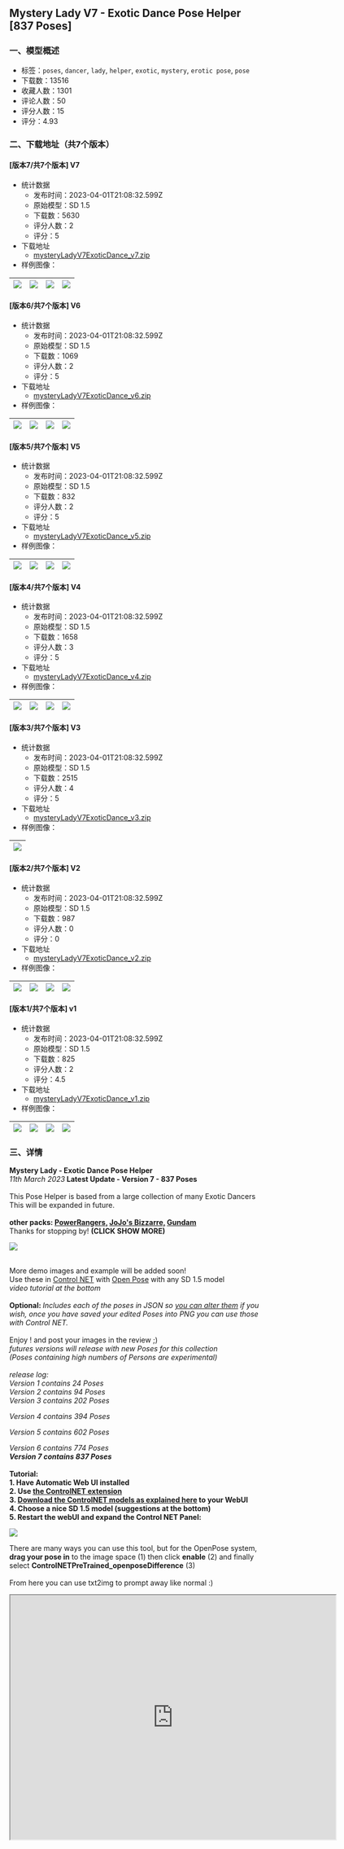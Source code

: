 ## Mystery Lady V7 - Exotic Dance Pose Helper [837 Poses]
### 一、模型概述

- 标签：`poses`, `dancer`, `lady`, `helper`, `exotic`, `mystery`, `erotic pose`, `pose`
- 下载数：13516
- 收藏人数：1301
- 评论人数：50
- 评分人数：15
- 评分：4.93

### 二、下载地址（共7个版本）

#### [版本7/共7个版本] V7

- 统计数据
  - 发布时间：2023-04-01T21:08:32.599Z
  - 原始模型：SD 1.5
  - 下载数：5630
  - 评分人数：2
  - 评分：5
- 下载地址
  - [mysteryLadyV7ExoticDance_v7.zip](https://civitai.com/api/download/models/21847)
- 样例图像：

| <img src="https://image.civitai.com/xG1nkqKTMzGDvpLrqFT7WA/1048b3a9-a71b-4567-e0ea-294e14e78e00/width=450/233326.jpeg" /> | <img src="https://image.civitai.com/xG1nkqKTMzGDvpLrqFT7WA/c9cbad62-a670-4506-490f-913d6f62a700/width=450/233338.jpeg" /> | <img src="https://image.civitai.com/xG1nkqKTMzGDvpLrqFT7WA/53c2bbbf-5f4f-4d60-b1e9-fa6bf0b7e800/width=450/233337.jpeg" /> | <img src="https://image.civitai.com/xG1nkqKTMzGDvpLrqFT7WA/bc826a73-5655-4efa-2d4f-49bad5a8cf00/width=450/233336.jpeg" /> |
| ---- | ---- | ---- | ---- |

#### [版本6/共7个版本] V6

- 统计数据
  - 发布时间：2023-04-01T21:08:32.599Z
  - 原始模型：SD 1.5
  - 下载数：1069
  - 评分人数：2
  - 评分：5
- 下载地址
  - [mysteryLadyV7ExoticDance_v6.zip](https://civitai.com/api/download/models/20888)
- 样例图像：

| <img src="https://image.civitai.com/xG1nkqKTMzGDvpLrqFT7WA/47708d4c-1cb9-4fb6-6f6f-141a13216200/width=450/221598.jpeg" /> | <img src="https://image.civitai.com/xG1nkqKTMzGDvpLrqFT7WA/b459c078-904c-4a1f-ad73-fb0635c40c00/width=450/221597.jpeg" /> | <img src="https://image.civitai.com/xG1nkqKTMzGDvpLrqFT7WA/9a2e2728-3fbc-4621-3095-2e26b4537500/width=450/221596.jpeg" /> | <img src="https://image.civitai.com/xG1nkqKTMzGDvpLrqFT7WA/61313d0a-bd3e-4d4b-45aa-c70516446700/width=450/221595.jpeg" /> |
| ---- | ---- | ---- | ---- |

#### [版本5/共7个版本] V5

- 统计数据
  - 发布时间：2023-04-01T21:08:32.599Z
  - 原始模型：SD 1.5
  - 下载数：832
  - 评分人数：2
  - 评分：5
- 下载地址
  - [mysteryLadyV7ExoticDance_v5.zip](https://civitai.com/api/download/models/20683)
- 样例图像：

| <img src="https://image.civitai.com/xG1nkqKTMzGDvpLrqFT7WA/a8c3592a-6d26-44a3-126b-e8cb5a36e500/width=450/218939.jpeg" /> | <img src="https://image.civitai.com/xG1nkqKTMzGDvpLrqFT7WA/0984fb49-7a86-4948-779f-cd774b760500/width=450/218938.jpeg" /> | <img src="https://image.civitai.com/xG1nkqKTMzGDvpLrqFT7WA/640d7ffa-758b-4673-4053-f1ff71a9a700/width=450/218937.jpeg" /> | <img src="https://image.civitai.com/xG1nkqKTMzGDvpLrqFT7WA/92e45a2e-1a86-4c8e-6dd9-811c86d10000/width=450/218936.jpeg" /> |
| ---- | ---- | ---- | ---- |

#### [版本4/共7个版本] V4

- 统计数据
  - 发布时间：2023-04-01T21:08:32.599Z
  - 原始模型：SD 1.5
  - 下载数：1658
  - 评分人数：3
  - 评分：5
- 下载地址
  - [mysteryLadyV7ExoticDance_v4.zip](https://civitai.com/api/download/models/20359)
- 样例图像：

| <img src="https://image.civitai.com/xG1nkqKTMzGDvpLrqFT7WA/d2c19dd8-8ef7-4e42-4b49-6546652d3000/width=450/215512.jpeg" /> | <img src="https://image.civitai.com/xG1nkqKTMzGDvpLrqFT7WA/cda63834-5bf0-4d8c-768a-e2cdad0cfc00/width=450/215511.jpeg" /> | <img src="https://image.civitai.com/xG1nkqKTMzGDvpLrqFT7WA/2f87362a-fcf7-48b4-c881-8a19906f7300/width=450/215510.jpeg" /> | <img src="https://image.civitai.com/xG1nkqKTMzGDvpLrqFT7WA/f516d5c1-ef77-490d-834c-67392df3b800/width=450/215509.jpeg" /> |
| ---- | ---- | ---- | ---- |

#### [版本3/共7个版本] V3

- 统计数据
  - 发布时间：2023-04-01T21:08:32.599Z
  - 原始模型：SD 1.5
  - 下载数：2515
  - 评分人数：4
  - 评分：5
- 下载地址
  - [mysteryLadyV7ExoticDance_v3.zip](https://civitai.com/api/download/models/17088)
- 样例图像：

| <img src="https://image.civitai.com/xG1nkqKTMzGDvpLrqFT7WA/d2249cc3-7a29-431f-a7a8-a7953b962400/width=450/173138.jpeg" /> |
| ---- |

#### [版本2/共7个版本] V2

- 统计数据
  - 发布时间：2023-04-01T21:08:32.599Z
  - 原始模型：SD 1.5
  - 下载数：987
  - 评分人数：0
  - 评分：0
- 下载地址
  - [mysteryLadyV7ExoticDance_v2.zip](https://civitai.com/api/download/models/16917)
- 样例图像：

| <img src="https://image.civitai.com/xG1nkqKTMzGDvpLrqFT7WA/6ddce8c9-5cca-4b48-00ef-7a09efd46d00/width=450/171082.jpeg" /> | <img src="https://image.civitai.com/xG1nkqKTMzGDvpLrqFT7WA/48c863fe-333f-4039-b260-78e340387500/width=450/171081.jpeg" /> | <img src="https://image.civitai.com/xG1nkqKTMzGDvpLrqFT7WA/3ff7a79d-8f2b-448a-b4f2-f08491363000/width=450/171080.jpeg" /> | <img src="https://image.civitai.com/xG1nkqKTMzGDvpLrqFT7WA/2981affb-5834-4f4d-6482-986bd1f39400/width=450/171079.jpeg" /> |
| ---- | ---- | ---- | ---- |

#### [版本1/共7个版本] v1

- 统计数据
  - 发布时间：2023-04-01T21:08:32.599Z
  - 原始模型：SD 1.5
  - 下载数：825
  - 评分人数：2
  - 评分：4.5
- 下载地址
  - [mysteryLadyV7ExoticDance_v1.zip](https://civitai.com/api/download/models/16808)
- 样例图像：

| <img src="https://image.civitai.com/xG1nkqKTMzGDvpLrqFT7WA/328085b6-8014-497c-8e7d-976594d11500/width=450/169851.jpeg" /> | <img src="https://image.civitai.com/xG1nkqKTMzGDvpLrqFT7WA/4dcb95af-44ee-4722-3435-bba4b6ef5900/width=450/169856.jpeg" /> | <img src="https://image.civitai.com/xG1nkqKTMzGDvpLrqFT7WA/51fa5f63-1d10-4530-426d-34e01896ce00/width=450/169855.jpeg" /> | <img src="https://image.civitai.com/xG1nkqKTMzGDvpLrqFT7WA/7b64fd98-f2ca-44b5-3912-dd51b81d2000/width=450/169854.jpeg" /> |
| ---- | ---- | ---- | ---- |


### 三、详情
<p><strong>Mystery Lady - Exotic Dance Pose Helper</strong><br /><em>11th March 2023</em><strong> Latest Update - Version 7 - 837 Poses</strong><br /><br />This Pose Helper is based from a large collection of many Exotic Dancers<br />This will be expanded in future.<br /><br /><strong>other packs: </strong><a target="_blank" rel="ugc" href="https://civitai.com/models/27860"><strong><u>PowerRangers,</u></strong></a><strong> </strong><a target="_blank" rel="ugc" href="https://civitai.com/models/13025/jo-jos-bizarre-pose-helper"><strong>JoJo's Bizzarre,</strong></a><strong> </strong><a target="_blank" rel="ugc" href="https://civitai.com/models/22382/djz-red-comet-collection-gundam-mecha-pose-helper"><strong>Gundam</strong></a><br />Thanks for stopping by! <strong>(CLICK SHOW MORE)</strong><br /></p><img src="https://imagecache.civitai.com/xG1nkqKTMzGDvpLrqFT7WA/964dd43c-e6fe-472c-c3c2-6e21083e9e00/width=525/964dd43c-e6fe-472c-c3c2-6e21083e9e00" /><p><br />More demo images and example will be added soon!<br />Use these in <a target="_blank" rel="ugc" href="https://github.com/Mikubill/sd-webui-controlnet">Control NET</a> with <a target="_blank" rel="ugc" href="https://civitai.com/models/9251/controlnet-pre-trained-models">Open Pose</a> with any SD 1.5 model<br /><em>video tutorial at the bottom</em><br /><br /><strong>Optional: </strong><em>Includes each of the poses in JSON so </em><a target="_blank" rel="ugc" href="https://github.com/fkunn1326/openpose-editor"><em>you can alter them</em></a><em> if you wish, once you have saved your edited Poses into PNG you can use those with Control NET.</em><br /><br />Enjoy ! and post your images in the review ;)<br /><em>futures versions will release with new Poses for this collection</em><br /><em>(Poses containing high numbers of Persons are experimental)</em><br /><br /><em>release log:</em><strong><br /></strong><em>Version 1 contains 24 Poses</em><strong><br /></strong><em>Version 2 contains 94 Poses</em><br /><em>Version 3 contains 202 Poses</em></p><p><em>Version 4 contains 394 Poses</em></p><p><em>Version 5 contains 602 Poses</em></p><p><em>Version 6 contains 774 Poses</em><strong><em> </em></strong><br /><strong><em>Version 7 contains 837 Poses</em><br /><br />Tutorial:<br />1. Have Automatic Web UI installed<br />2. Use </strong><a target="_blank" rel="ugc" href="https://github.com/Mikubill/sd-webui-controlnet"><strong>the ControlNET extension</strong></a><strong><br />3. </strong><a target="_blank" rel="ugc" href="https://civitai.com/models/9251/controlnet-pre-trained-models"><strong>Download the ControlNET models as explained here</strong></a><strong> to your WebUI<br />4. Choose a nice SD 1.5 model (suggestions at the bottom)<br />5. Restart the webUI and expand the Control NET Panel:</strong></p><img src="https://imagecache.civitai.com/xG1nkqKTMzGDvpLrqFT7WA/3efdba6b-b357-4e84-a3af-df04a3dbcd00/width=525" /><p>There are many ways you can use this tool, but for the OpenPose system, <strong>drag your pose in</strong> to the image space (1) then click <strong>enable</strong> (2) and finally select <strong>ControlNETPreTrained_openposeDifference</strong> (3)<br /><br />From here you can use txt2img to prompt away like normal :)</p><div data-youtube-video><iframe width="640" height="480" allowfullscreen="true" autoplay="false" disablekbcontrols="false" enableiframeapi="false" endtime="0" ivloadpolicy="0" loop="false" modestbranding="false" origin playlist src="https://www.youtube.com/embed/bA5BYneeimA" start="0"></iframe></div>